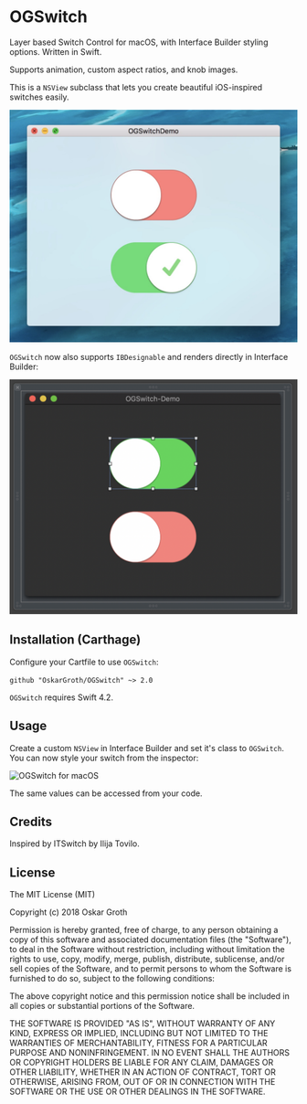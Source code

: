 OGSwitch
==================

Layer based Switch Control for macOS, with Interface Builder styling options. Written in Swift.

Supports animation, custom aspect ratios, and knob images.

This is a `NSView` subclass that lets you create beautiful iOS-inspired switches easily.

![OGSwitch for macOS](ogswitch.jpg)

`OGSwitch` now also supports `IBDesignable` and renders directly in Interface Builder:

![OGSwitch for macOS](ogswitch-dark.png)


## Installation (Carthage)
Configure your Cartfile to use `OGSwitch`:

```github "OskarGroth/OGSwitch" ~> 2.0```

`OGSwitch` requires Swift 4.2.

## Usage

Create a custom `NSView` in Interface Builder and set it's class to `OGSwitch`.
You can now style your switch from the inspector:

![OGSwitch for macOS](inspector.png)

The same values can be accessed from your code.

## Credits

Inspired by ITSwitch by Ilija Tovilo.

## License
The MIT License (MIT)

Copyright (c) 2018 Oskar Groth

Permission is hereby granted, free of charge, to any person obtaining a copy of
this software and associated documentation files (the "Software"), to deal in
the Software without restriction, including without limitation the rights to
use, copy, modify, merge, publish, distribute, sublicense, and/or sell copies of
the Software, and to permit persons to whom the Software is furnished to do so,
subject to the following conditions:

The above copyright notice and this permission notice shall be included in all
copies or substantial portions of the Software.

THE SOFTWARE IS PROVIDED "AS IS", WITHOUT WARRANTY OF ANY KIND, EXPRESS OR
IMPLIED, INCLUDING BUT NOT LIMITED TO THE WARRANTIES OF MERCHANTABILITY, FITNESS
FOR A PARTICULAR PURPOSE AND NONINFRINGEMENT. IN NO EVENT SHALL THE AUTHORS OR
COPYRIGHT HOLDERS BE LIABLE FOR ANY CLAIM, DAMAGES OR OTHER LIABILITY, WHETHER
IN AN ACTION OF CONTRACT, TORT OR OTHERWISE, ARISING FROM, OUT OF OR IN
CONNECTION WITH THE SOFTWARE OR THE USE OR OTHER DEALINGS IN THE SOFTWARE.
